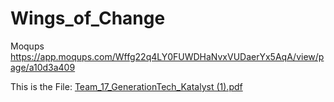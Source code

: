 # Wings_of_Change
Moqups
https://app.moqups.com/Wffg22q4LY0FUWDHaNvxVUDaerYx5AqA/view/page/a10d3a409

This is the File:
[Team_17_GenerationTech_Katalyst (1).pdf](https://github.com/user-attachments/files/17089019/Team_17_GenerationTech_Katalyst.1.pdf)

